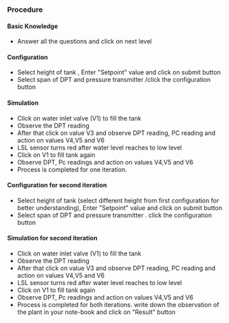 
### Procedure 

 ####  Basic Knowledge
-  Answer all the questions and click on next level

 #### Configuration
- Select height of tank , Enter "Setpoint" value and click on submit button 
- Select span of DPT and pressure transmitter /click the configuration button 

#### Simulation 
-  Click on water inlet valve (V1) to fill the tank 
- Observe the DPT reading 
- After that click on value V3 and observe DPT reading, PC reading and action on values V4,V5 and V6 
- LSL sensor turns red after water level reaches to low level 
- Click on V1 to fill tank again  
- Observe DPT, Pc readings and action on values V4,V5 and V6
- Process is completed for one iteration. 

####  Configuration for second iteration 
- Select height of tank (select different height from first configuration for better understanding), Enter "Setpoint" value and click on submit button 
- Select span of DPT and pressure transmitter . click the configuration button 

####  Simulation for  second iteration 
- Click on water inlet valve (V1) to fill the tank 
- Observe the DPT reading 
- After that click on value V3 and observe DPT reading, PC reading and action on values V4,V5 and V6 
-  LSL sensor turns red after water level reaches to low level 
-  Click on V1 to fill tank again  
- Observe DPT, Pc readings and action on values V4,V5 and V6 
- Process is completed for both iterations. write down the observation of the plant in your note-book and click on "Result" button  


